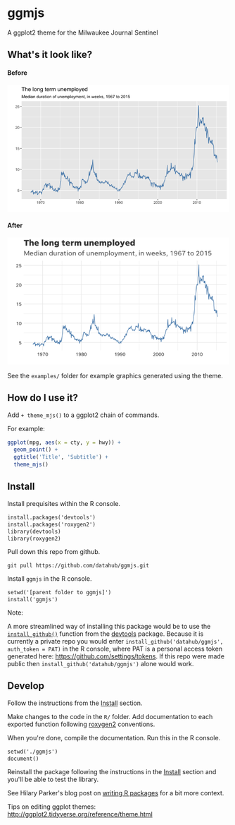 # ggmjs

A ggplot2 theme for the Milwaukee Journal Sentinel

## What's it look like?

#### Before
![Image of base bar chart](examples/bar-chart-base.png)

#### After
![Image of mjs bar chart](examples/bar-chart-mjs.png)

See the `examples/` folder for example graphics generated using the theme.

## How do I use it?

Add `+ theme_mjs()` to a ggplot2 chain of commands.

For example:
```R
ggplot(mpg, aes(x = cty, y = hwy)) +
  geom_point() +
  ggtitle('Title', 'Subtitle') +
  theme_mjs()
```

## Install

Install prequisites within the R console.
```
install.packages('devtools')
install.packages('roxygen2')
library(devtools)
library(roxygen2)
```

Pull down this repo from github.
```
git pull https://github.com/datahub/ggmjs.git
```

Install `ggmjs` in the R console.
```
setwd('[parent folder to ggmjs]')
install('ggmjs')
```

Note:

A more streamlined way of installing this package would be to use the [`install_github()`](https://cran.r-project.org/web/packages/githubinstall/vignettes/githubinstall.html) function from the [devtools](https://github.com/hadley/devtools) package. Because it is currently a private repo you would enter `install_github('datahub/ggmjs', auth_token = PAT)` in the R console, where PAT is a personal access token generated here: https://github.com/settings/tokens. If this repo were made public then `install_github('datahub/ggmjs')` alone would work.

## Develop

Follow the instructions from the [Install](#install) section.

Make changes to the code in the `R/` folder. Add documentation to each exported function following [roxygen2](https://github.com/yihui/roxygen2) conventions.

When you're done, compile the documentation. Run this in the R console.
```
setwd('./ggmjs')
document()
```

Reinstall the package following the instructions in the [Install](#install) section and you'll be able to test the library.

See Hilary Parker's blog post on [writing R packages](https://hilaryparker.com/2014/04/29/writing-an-r-package-from-scratch/) for a bit more context.

Tips on editing ggplot themes: http://ggplot2.tidyverse.org/reference/theme.html
